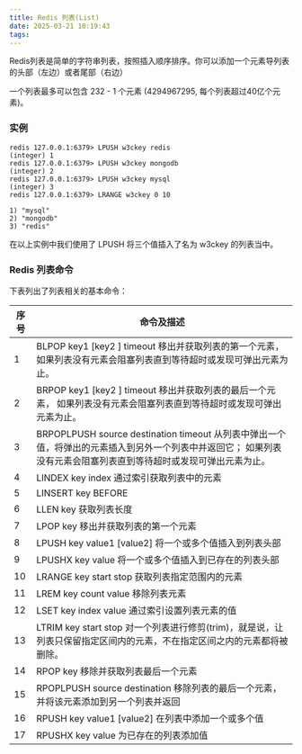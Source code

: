 ```yaml
---
title: Redis 列表(List)
date: 2025-03-21 10:19:43
tags:
---
```


Redis列表是简单的字符串列表，按照插入顺序排序。你可以添加一个元素导列表的头部（左边）或者尾部（右边）

一个列表最多可以包含 232 - 1 个元素 (4294967295, 每个列表超过40亿个元素)。
### 实例
```text
redis 127.0.0.1:6379> LPUSH w3ckey redis
(integer) 1
redis 127.0.0.1:6379> LPUSH w3ckey mongodb
(integer) 2
redis 127.0.0.1:6379> LPUSH w3ckey mysql
(integer) 3
redis 127.0.0.1:6379> LRANGE w3ckey 0 10
 
1) "mysql"
2) "mongodb"
3) "redis"
```
在以上实例中我们使用了 LPUSH 将三个值插入了名为 w3ckey 的列表当中。
### Redis 列表命令
下表列出了列表相关的基本命令：  

| 序号	                                                                                                    | 命令及描述                                                                                                |
|--------------------------------------------------------------------------------------------------------|------------------------------------------------------------------------------------------------------|
| 1	| BLPOP key1 [key2 ] timeout 移出并获取列表的第一个元素， 如果列表没有元素会阻塞列表直到等待超时或发现可弹出元素为止。|                             
| 2	| BRPOP key1 [key2 ] timeout 移出并获取列表的最后一个元素， 如果列表没有元素会阻塞列表直到等待超时或发现可弹出元素为止。|                            
| 3	| BRPOPLPUSH source destination timeout 从列表中弹出一个值，将弹出的元素插入到另外一个列表中并返回它； 如果列表没有元素会阻塞列表直到等待超时或发现可弹出元素为止。| 
| 4	| LINDEX key index 通过索引获取列表中的元素|                                                                        
| 5	| LINSERT key BEFORE                                                                                   |AFTER pivot value 在列表的元素前或者后插入元素|
|6	|LLEN key 获取列表长度|
|7	|LPOP key 移出并获取列表的第一个元素|
|8	|LPUSH key value1 [value2] 将一个或多个值插入到列表头部|
|9	|LPUSHX key value 将一个或多个值插入到已存在的列表头部|
|10|	LRANGE key start stop 获取列表指定范围内的元素|
|11|	LREM key count value 移除列表元素|
|12|	LSET key index value 通过索引设置列表元素的值|
|13|	LTRIM key start stop 对一个列表进行修剪(trim)，就是说，让列表只保留指定区间内的元素，不在指定区间之内的元素都将被删除。|
|14|	RPOP key 移除并获取列表最后一个元素|
|15|	RPOPLPUSH source destination 移除列表的最后一个元素，并将该元素添加到另一个列表并返回|
|16|	RPUSH key value1 [value2] 在列表中添加一个或多个值|
|17|	RPUSHX key value 为已存在的列表添加值|